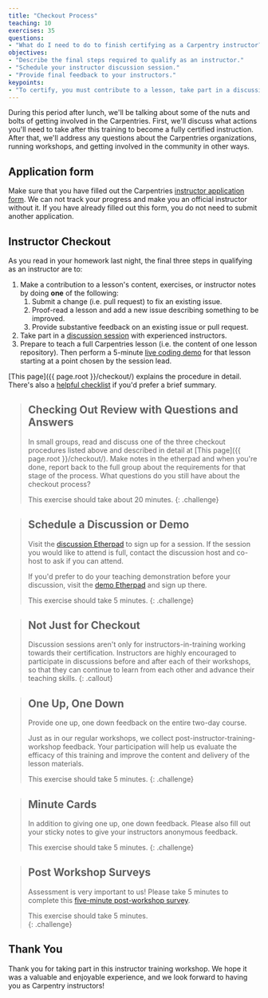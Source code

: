 ```yaml
---
title: "Checkout Process"
teaching: 10
exercises: 35
questions:
- "What do I need to do to finish certifying as a Carpentry instructor?"
objectives:
- "Describe the final steps required to qualify as an instructor."
- "Schedule your instructor discussion session."
- "Provide final feedback to your instructors."
keypoints:
- "To certify, you must contribute to a lesson, take part in a discussion, and do a teaching demo within 90 days of your training event."
---
```


During this period after lunch, we'll be talking about some of the nuts and bolts 
of getting involved in the Carpentries.  First, we'll discuss what actions you'll 
need to take after this training to become a fully certified instruction.  After that, 
we'll address any questions about the Carpentries organizations, running workshops, and 
getting involved in the community in other ways.  

## Application form

Make sure that you have filled out the Carpentries 
[instructor application form](https://amy.software-carpentry.org/forms/request_training/). 
We can not track your progress and make you an official instructor without it. If you have already
filled out this form, you do not need to submit another application.

## Instructor Checkout

As you read in your homework last night, the final three steps in qualifying as an instructor are to:

1.  Make a contribution to a lesson's content, exercises, or instructor notes by doing **one** of the following:
    1.  Submit a change (i.e. pull request) to fix an existing issue.
    2.  Proof-read a lesson and add a new issue describing something to be improved.
    3.  Provide substantive feedback on an existing issue or pull request.
2.  Take part in a [discussion session][discussion] with experienced instructors.
3.  Prepare to teach a full Carpentries lesson (i.e. the content of one lesson repository). Then perform a 5-minute [live coding demo][demo] for that lesson starting at a point chosen by the session lead.

[This page]({{ page.root }}/checkout/) explains the procedure in detail. 
There's also a [helpful checklist](http://www.datacarpentry.org/checkout/) 
if you'd prefer a brief summary.

> ## Checking Out Review with Questions and Answers
> 
> In small groups, read and discuss one of the three checkout procedures listed above and described in detail at [This page]({{ page.root }}/checkout/). Make notes in the etherpad and when you're done, report back to the full group about the requirements for that stage of the process. What questions do you still have about the checkout process? 
> 
> This exercise should take about 20 minutes.
{: .challenge}

> ## Schedule a Discussion or Demo
> 
> Visit the [discussion Etherpad][discussion] to sign up for a session. 
> If the session you would like to attend is full, contact the discussion
> host and co-host to ask if you can attend. 
>
> If you'd prefer to do your teaching demonstration before your discussion, 
> visit the [demo Etherpad][demo] and sign up there. 
>
> This exercise should take 5 minutes.
{: .challenge}

> ## Not Just for Checkout
> 
> Discussion sessions aren't only for instructors-in-training working towards their certification. 
> Instructors are highly encouraged to participate in discussions before and after each of their workshops, 
> so that they can continue to learn from each other and advance their teaching skills.
{: .callout}

> ## One Up, One Down
> 
> Provide one up, one down feedback on the entire two-day course.
> 
> Just as in our regular workshops,
> we collect post-instructor-training-workshop feedback.
> Your participation will help us evaluate the efficacy of this training
> and improve the content and delivery of the lesson materials.
> 
> This exercise should take 5 minutes.
{: .challenge}

> ## Minute Cards
> 
> In addition to giving one up, one down feedback. Please also fill out your sticky
> notes to give your instructors anonymous feedback. 
> 
> This exercise should take 5 minutes.
{: .challenge}

> ## Post Workshop Surveys
> 
> Assessment is very important to us! Please take 5 minutes to complete 
> this [five-minute post-workshop survey]({{site.training_post_survey}}).
>
> This exercise should take 5 minutes.  
{: .challenge}

## Thank You

Thank you for taking part in this instructor training workshop.
We hope it was a valuable and enjoyable experience,
and we look forward to having you as Carpentry instructors!

[discussion]: http://pad.software-carpentry.org/instructor-discussion
[demo]: http://pad.software-carpentry.org/teaching-demos
